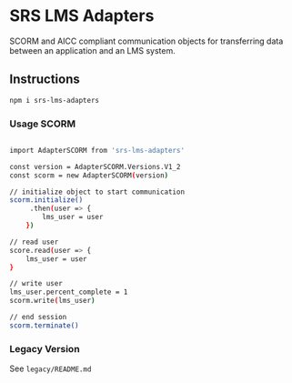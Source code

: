# SRS LMS Adapters

SCORM and AICC compliant communication objects for transferring data between an application and an LMS system.

## Instructions

```bash
npm i srs-lms-adapters
```

### Usage SCORM

```bash

import AdapterSCORM from 'srs-lms-adapters'

const version = AdapterSCORM.Versions.V1_2
const scorm = new AdapterSCORM(version)

// initialize object to start communication
scorm.initialize()
     .then(user => {
        lms_user = user
    })

// read user
score.read(user => {
    lms_user = user
}

// write user
lms_user.percent_complete = 1
scorm.write(lms_user)

// end session
scorm.terminate()

```

### Legacy Version

See `legacy/README.md`